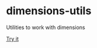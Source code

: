 # dimensions-utils
Utilities to work with dimensions

[Try it](https://krossovochkin.com/apps/dimensions-utils)
